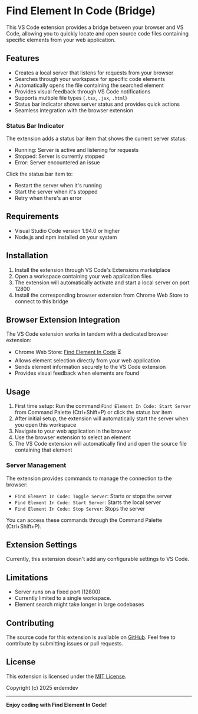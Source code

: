 # Find Element In Code (Bridge)

This VS Code extension provides a bridge between your browser and VS Code, allowing you to quickly locate and open source code files containing specific elements from your web application.

## Features

- Creates a local server that listens for requests from your browser
- Searches through your workspace for specific code elements
- Automatically opens the file containing the searched element
- Provides visual feedback through VS Code notifications
- Supports multiple file types (`.tsx`, `.jsx`, `.html`)
- Status bar indicator shows server status and provides quick actions
- Seamless integration with the browser extension

### Status Bar Indicator

The extension adds a status bar item that shows the current server status:

- Running: Server is active and listening for requests
- Stopped: Server is currently stopped
- Error: Server encountered an issue

Click the status bar item to:

- Restart the server when it's running
- Start the server when it's stopped
- Retry when there's an error

## Requirements

- Visual Studio Code version 1.94.0 or higher
- Node.js and npm installed on your system

## Installation

1. Install the extension through VS Code's Extensions marketplace
2. Open a workspace containing your web application files
3. The extension will automatically activate and start a local server on port 12800
4. Install the corresponding browser extension from Chrome Web Store to connect to this bridge

## Browser Extension Integration

The VS Code extension works in tandem with a dedicated browser extension:

- Chrome Web Store: [Find Element In Code](https://chrome.google.com/webstore/category/extensions) ⏳
- Allows element selection directly from your web application
- Sends element information securely to the VS Code extension
- Provides visual feedback when elements are found

## Usage

1. First time setup: Run the command `Find Element In Code: Start Server` from Command Palette (Ctrl+Shift+P) or click the status bar item
2. After initial setup, the extension will automatically start the server when you open this workspace
3. Navigate to your web application in the browser
4. Use the browser extension to select an element
5. The VS Code extension will automatically find and open the source file containing that element

### Server Management

The extension provides commands to manage the connection to the browser:

- `Find Element In Code: Toggle Server`: Starts or stops the server
- `Find Element In Code: Start Server`: Starts the local server
- `Find Element In Code: Stop Server`: Stops the server

You can access these commands through the Command Palette (Ctrl+Shift+P).

## Extension Settings

Currently, this extension doesn't add any configurable settings to VS Code.

## Limitations

- Server runs on a fixed port (12800)
- Currently limited to a single workspace.
- Element search might take longer in large codebases

## Contributing

The source code for this extension is available on [GitHub](https://github.com/erdemdev/find-element-in-code-bridge). Feel free to contribute by submitting issues or pull requests.

## License

This extension is licensed under the [MIT License](LICENSE).

Copyright (c) 2025 erdemdev

---

**Enjoy coding with Find Element In Code!**
